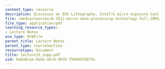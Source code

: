 ```yaml
---
content_type: resource
description: Discusses on EUV Lithography, Intel?s micro exposure tool.
file: /media/courses/6-152j-micro-nano-processing-technology-fall-2005/0a6a8cae0ade92c4d67bf5949dfdb75a_lecture15_supp.pdf
file_type: application/pdf
learning_resource_types:
- Lecture Notes
ocw_type: OCWFile
parent_title: Lecture Notes
parent_type: CourseSection
resourcetype: Document
title: lecture15_supp.pdf
uid: 0a6a8cae-0ade-92c4-d67b-f5949dfdb75a
---
```

